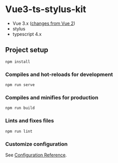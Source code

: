 # Vue3-ts-stylus-kit

- Vue 3.x ([changes from Vue 2](https://v3.vuejs.org/guide/migration/introduction.html#notable-new-features))
- stylus
- typescript 4.x

## Project setup
```
npm install
```

### Compiles and hot-reloads for development
```
npm run serve
```

### Compiles and minifies for production
```
npm run build
```

### Lints and fixes files
```
npm run lint
```

### Customize configuration
See [Configuration Reference](https://cli.vuejs.org/config/).
